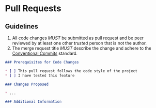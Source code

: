 # Pull Requests

## Guidelines

1. All code changes *MUST* be submitted as pull request and be peer reviewed by at least one other *trusted* person that is not the author.
2. The merge request title *MUST* describe the change and adhere to the [Conventional Commits](commits.md) standard.

``` markdown
### Prerequisites for Code Changes

* [ ] This pull request follows the code style of the project
* [ ] I have tested this feature

### Changes Proposed

* ...

### Additional Information

```
